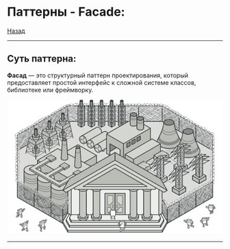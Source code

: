 # Паттерны - Facade:
[Назад](https://github.com/KristianKuznetsov/avaSecondCourseLectures)
___

## Суть паттерна:
**Фасад** — это структурный паттерн проектирования, который предоставляет простой интерфейс к сложной системе классов, библиотеке или фреймворку.

![](https://github.com/KristianKuznetsov/JavaPractice/blob/main/Additional%20materials/facade.png)

___
